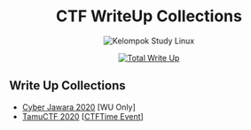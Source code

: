 <h1 align="center">CTF WriteUp Collections</h1>
<p align="center">
    <img src="https://avatars1.githubusercontent.com/u/62840982?s=400&u=55914067fefe4aeecaa9a551e4b92c509c46e6ab&v=4" alt="Kelompok Study Linux" />
</p>

<p align="center">
    <a href="https://github.com/KelompokStudiLinux/WriteUp-CTF"><img src="https://img.shields.io/badge/Total%20Write%20Up-4-blue" alt="Total Write Up" /></a>
</p>

## Write Up Collections
+ [Cyber Jawara 2020](./CJ2020) [WU Only]
+ [TamuCTF 2020](https://github.com/KelompokStudiLinux/WriteUp-CTF/tree/master/TamuCTF) [[CTFTime Event](https://ctftime.org/event/1009)]
